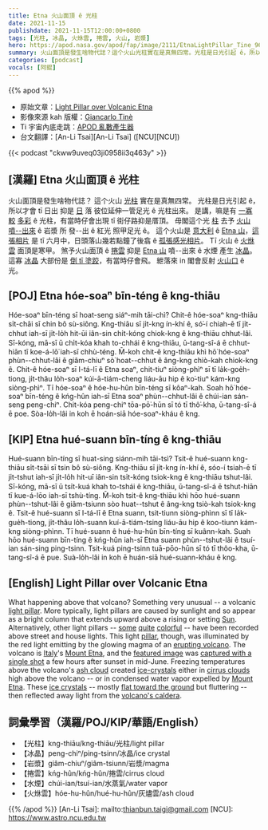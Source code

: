 ```yaml
---
title: Etna 火山面頂 ê 光柱
date: 2021-11-15
publishdate: 2021-11-15T12:00:00+0800
tags: [光柱, 冰晶, 火烌雲, 捲雲, 火山, 岩漿]
hero: https://apod.nasa.gov/apod/fap/image/2111/EtnaLightPillar_Tine_960.jpg
summary: 火山面頂是發生啥物代誌？這个火山光柱實在是真無四常。光柱是日光引起 ê，所以才會 tī 日出 抑是 日落 彼位延伸一管足光 ê 光柱出來。
categories: [podcast]
vocals: [阿錕]
---
```


{{% apod %}}

- 原始文章：[Light Pillar over Volcanic Etna](https://apod.nasa.gov/apod/ap211115.html)
- 影像來源 kah 版權：[Giancarlo Tinè](https://www.giancarlotine.it/biografia-ed-esperienze-fotografiche-giancarlo-tine/)
- Ti 宇宙內底走跳：[APOD 亂數產生器](http://apod.nasa.gov/apod/random_apod.html)
- 台文翻譯：[An-Li Tsai][An-Li Tsai] ([NCU][NCU])

{{< podcast "ckww9uveq03ji0958ii3q463y" >}}

## [漢羅] Etna 火山面頂 ê 光柱
火山面頂是發生啥物代誌？
這个火山 [光柱][light pillar] 實在是真無四常。
光柱是日光引起 ê，所以才會 tī 日出 抑是 [日][Sun] 落 彼位延伸一管足光 ê 光柱出來。
是講，嘛是有 [一寡][some] [較][quite] [多彩][colorful] ê 光柱，有當時仔會出現 tī 街仔路抑是厝頂。
毋閣這个光 [柱][pillar] 去予 [火山噴--出來][erupting volcano] ê 岩漿 所 發--出 ê 紅光 照甲足光 ê。
這个火山是 [意大利][Italy] ê [Etna 山][Mount Etna 1]，[這張相片][featured image] 是 tī 六月中，日頭落山幾若點鐘了後翕 ê [孤張感光相片][captured with a single shot]。
Tī 火山 ê [火烌雲][ash cloud] 面頂是寒甲。
煞予火山面頂 ê [捲雲][cirrus clouds] 抑是 [Etna 山][Mount Etna 2] 噴--出來 ê 水煙 產生 [冰晶][ice-crystals]。
這寡 [冰晶][ice crystals] 大部份是 [倒 tī 塗跤][flat toward the ground]，有當時仔會飛。
紲落來 in 閣會反射 [火山口][volcano's caldera] ê 光。

## [POJ] Etna hóe-soaⁿ bīn-téng ê kng-thiāu
Hóe-soaⁿ bīn-téng sī hoat-seng siáⁿ-mih tāi-chì?
Chit-ê hóe-soaⁿ kng-thiāu si̍t-chāi sī chin bô sù-siông.
Kng-thiāu sī ji̍t-kng ín-khí ê, só͘-í chiah-ē tī ji̍t-chhut iah-sī ji̍t-lo̍h hit-ūi iân-sin chi̍t-kóng chiok-kng ê kng-thiāu chhut-lâi.
Sī-kóng, mā-sī ū chi̍t-kóa khah to-chhái ê kng-thiāu, ū-tang-sî-á ē chhut-hiān tī koe-á-lō͘ iah-sī chhù-téng.
M̄-koh chit-ê kng-thiāu khì hō͘ hóe-soaⁿ phùn--chhut-lâi ê giâm-chiuⁿ sò͘ hoat--chhut ê âng-kng chiò-kah chiok-kng ê.
Chit-ê hóe-soaⁿ sī I-tá-lī ê Etna soaⁿ, chit-tiuⁿ siòng-phìⁿ sī tī la̍k-goe̍h-tiong, ji̍t-thâu lo̍h-soaⁿ kúi-ā-tiám-cheng liáu-āu hip ê ko͘-tiuⁿ kám-kng siòng-phìⁿ.
Tī hóe-soaⁿ ê hóe-hu-hûn bīn-téng sī kôaⁿ-kah.
Soah hō͘ hóe-soaⁿ bīn-téng ê kńg-hûn iah-sī Etna soaⁿ phùn--chhut-lâi ê chúi-ian sán-seng peng-chiⁿ.
Chit-kóa peng-chiⁿ tōa-pō͘-hūn sī tó tī thô͘-kha, ū-tang-sî-á ē poe.
Sòa-lo̍h-lâi in koh ē hoán-siā hóe-soaⁿ-kháu ê kng.


## [KIP] Etna hué-suann bīn-tíng ê kng-thiāu
Hué-suann bīn-tíng sī huat-sing siánn-mih tāi-tsì?
Tsit-ê hué-suann kng-thiāu si̍t-tsāi sī tsin bô sù-siông.
Kng-thiāu sī ji̍t-kng ín-khí ê, sóo-í tsiah-ē tī ji̍t-tshut iah-sī ji̍t-lo̍h hit-uī iân-sin tsi̍t-kóng tsiok-kng ê kng-thiāu tshut-lâi.
Sī-kóng, mā-sī ū tsi̍t-kuá khah to-tshái ê kng-thiāu, ū-tang-sî-á ē tshut-hiān tī kue-á-lōo iah-sī tshù-tíng.
M̄-koh tsit-ê kng-thiāu khì hōo hué-suann phùn--tshut-lâi ê giâm-tsiunn sòo huat--tshut ê âng-kng tsiò-kah tsiok-kng ê.
Tsit-ê hué-suann sī I-tá-lī ê Etna suann, tsit-tiunn siòng-phìnn sī tī la̍k-gue̍h-tiong, ji̍t-thâu lo̍h-suann kuí-ā-tiám-tsing liáu-āu hip ê koo-tiunn kám-kng siòng-phìnn.
Tī hué-suann ê hué-hu-hûn bīn-tíng sī kuânn-kah.
Suah hōo hué-suann bīn-tíng ê kńg-hûn iah-sī Etna suann phùn--tshut-lâi ê tsuí-ian sán-sing ping-tsinn.
Tsit-kuá ping-tsinn tuā-pōo-hūn sī tó tī thôo-kha, ū-tang-sî-á ē pue.
Suà-lo̍h-lâi in koh ē huán-siā hué-suann-kháu ê kng.

## [English] Light Pillar over Volcanic Etna
What happening above that volcano?
Something very unusual -- a volcanic [light pillar][light pillar].
More typically, light pillars are caused by sunlight and so appear as a bright column that extends upward above a rising or setting [Sun][Sun].
Alternatively, other light pillars -- [some][some] [quite][quite] [colorful][colorful] -- have been recorded above street and house lights.
This light [pillar][pillar], though, was illuminated by the red light emitting by the glowing magma of an [erupting volcano][erupting volcano].
The volcano is [Italy][Italy]'s [Mount Etna][Mount Etna 1], and the [featured image][featured image] was [captured with a single shot][captured with a single shot] a few hours after sunset in mid-June.
Freezing temperatures above the volcano's [ash cloud][ash cloud] created [ice-crystals][ice-crystals] either in [cirrus clouds][cirrus clouds] high above the volcano -- or in condensed water vapor expelled by [Mount Etna][Mount Etna 2].
These [ice crystals][ice crystals] -- mostly [flat toward the ground][flat toward the ground] but fluttering -- then reflected away light from the [volcano's caldera][volcano's caldera].

## 詞彙學習（漢羅/POJ/KIP/華語/English）
- 【光柱】kng-thiāu/kng-thiāu/光柱/light pillar
- 【冰晶】peng-chiⁿ/ping-tsinn/冰晶/ice crystal
- 【岩漿】giâm-chiuⁿ/giâm-tsiunn/岩漿/magma
- 【捲雲】kńg-hûn/kńg-hûn/捲雲/cirrus cloud
- 【水煙】chúi-ian/tsuí-ian/水蒸氣/water vapor
- 【火烌雲】hóe-hu-hûn/hué-hu-hûn/灰燼雲/ash cloud


{{% /apod %}}
[An-Li Tsai]: mailto:thianbun.taigi@gmail.com
[NCU]: https://www.astro.ncu.edu.tw

[light pillar]:https://en.wikipedia.org/wiki/Light_pillar
[Sun]:https://solarsystem.nasa.gov/solar-system/sun/by-the-numbers/
[some]:https://apod.nasa.gov/apod/ap181024.html
[quite]:https://apod.nasa.gov/apod/ap160208.html
[colorful]:https://apod.nasa.gov/apod/ap131218.html
[pillar]:https://www.atoptics.co.uk/halo/pillar.htm
[erupting volcano]:https://youtu.be/z01KTFhA34o
[Italy]:https://en.wikipedia.org/wiki/Italy
[Mount Etna 1]:https://en.wikipedia.org/wiki/Mount_Etna
[featured image]:https://www.giancarlotine.it/fotografia-di-paesaggio/foto-gallery-etna/
[captured with a single shot]:https://www.atoptics.co.uk/fza263.htm
[ash cloud]:https://apod.nasa.gov/apod/ap190512.html
[ice-crystals]:https://www.atoptics.co.uk/halo/platcol.htm
[cirrus clouds]:https://scool.larc.nasa.gov/GLOBE/cirrus.html
[Mount Etna 2]:https://apod.nasa.gov/apod/ap030416.html
[ice crystals]:https://www.atoptics.co.uk/halo/lpil.htm
[flat toward the ground]:https://mrbosscat.com/wp-content/uploads/2021/03/Cat-lying-flat-on-stomach-1536x864.jpg
[volcano's caldera]:https://youtu.be/gbRdvpTdQdI
